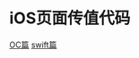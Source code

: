 # iOS页面传值代码
[OC篇](http://leon-kang.github.io/ios/2016/01/05/页面传值问题OC/)
[swift篇](http://leon-kang.github.io/ios/2016/01/10/swiftPassValue/)
